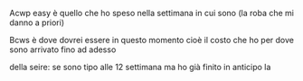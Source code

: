 Acwp easy è quello che ho speso nella settimana in cui sono (la roba che mi danno a priori)

Bcws è dove dovrei essere in questo momento cioè il costo che ho per dove sono 
arrivato fino ad adesso

della seire: se sono tipo alle 12 settimana ma ho già finito in anticipo la 
<!--stackedit_data:
eyJoaXN0b3J5IjpbLTk4NzgzNjQyN119
-->